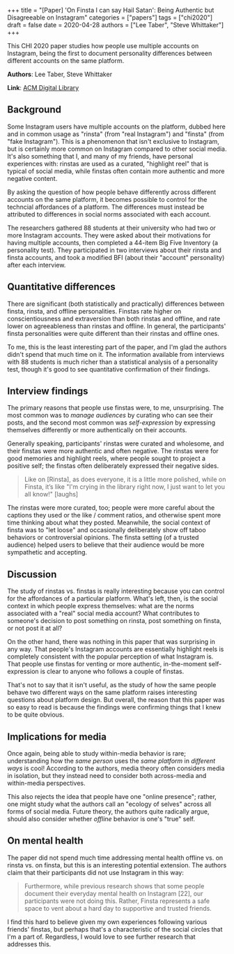 +++
title = "[Paper] 'On Finsta I can say Hail Satan': Being Authentic but Disagreeable on Instagram"
categories = ["papers"]
tags = ["chi2020"]
draft = false
date = 2020-04-28
authors = ["Lee Taber", "Steve Whittaker"]
+++

This CHI 2020 paper studies how people use multiple accounts on Instagram, being the first to document personality differences between different accounts on the same platform.

<!--more-->

**Authors**: Lee Taber, Steve Whittaker

**Link**: [ACM Digital Library](https://dl.acm.org/doi/10.1145/3313831.3376182)


## Background
Some Instagram users have multiple accounts on the platform, dubbed here and in common usage as "rinsta" (from "real Instagram") and "finsta" (from "fake Instagram"). This is a phenomenon that isn't exclusive to Instagram, but is certainly more common on Instagram compared to other social media. It's also something that I, and many of my friends, have personal experiences with: rinstas are used as a curated, "highlight reel" that is typical of social media, while finstas often contain more authentic and more negative content.

By asking the question of how people behave differently across different accounts on the same platform, it becomes possible to control for the techncial affordances of a platform. The differences must instead be attributed to differences in social norms associated with each account.

The researchers gathered 88 students at their university who had two or more Instagram accounts. They were asked about their motivations for having multiple accounts, then completed a 44-item Big Five Inventory (a personality test). They participated in two interviews about their rinsta and finsta accounts, and took a modified BFI (about their "account" personality) after each interview.


## Quantitative differences
There are significant (both statistically and practically) differences between finsta, rinsta, and offline personalities. Finstas rate higher on conscientiousness and extraversion than both rinstas and offline, and rate lower on agreeableness than rinstas and offline. In general, the participants' finsta personalities were quite different than their rinstas and offline ones.

To me, this is the least interesting part of the paper, and I'm glad the authors didn't spend that much time on it. The information available from interviews with 88 students is much richer than a statistical analysis of a personality test, though it's good to see quantitative confirmation of their findings.

## Interview findings
The primary reasons that people use finstas were, to me, unsurprising. The most common was to *manage audiences* by curating who can see their posts, and the second most common was *self-expression* by expressing themselves differently or more authentically on their accounts.

Generally speaking, participants' rinstas were curated and wholesome, and their finstas were more authentic and often negative. The rinstas were for good memories and highlight reels, where people sought to project a positive self; the finstas often deliberately expressed their negative sides.

> Like on [Rinsta], as does everyone, it is a little more polished, while on Finsta, it’s like "I'm crying in the library
right now, I just want to let you all know!" [laughs]

The rinstas were more curated, too; people were more careful about the captions they used or the like / comment ratios, and otherwise spent more time thinking about what they posted. Meanwhile, the social context of finsta was to "let loose" and occasionally deliberately show off taboo behaviors or controversial opinions. The finsta setting (of a trusted audience) helped users to believe that their audience would be more sympathetic and accepting.


## Discussion
The study of rinstas vs. finstas is really interesting because you can control for the affordances of a particular platform. What's left, then, is the social context in which people express themselves: what are the norms associated with a "real" social media account? What contributes to someone's decision to post something on rinsta, post something on finsta, or not post it at all?

On the other hand, there was nothing in this paper that was surprising in any way. That people's Instagram accounts are essentially highlight reels is completely consistent with the popular perception of what Instagram is. That people use finstas for venting or more authentic, in-the-moment self-expression is clear to anyone who follows a couple of finstas.

That's not to say that it isn't useful, as the study of how the same people behave two different ways on the same platform raises interesting questions about platform design. But overall, the reason that this paper was so easy to read is because the findings were confirming things that I knew to be quite obvious.


## Implications for media
Once again, being able to study within-media behavior is rare; understanding how the *same person* uses the *same platform* in *different ways* is cool! According to the authors, media theory often considers media in isolation, but they instead need to consider both across-media and within-media perspectives.

This also rejects the idea that people have one "online presence"; rather, one might study what the authors call an "ecology of selves" across all forms of social media. Future theory, the authors quite radically argue, should also consider whether *offline* behavior is one's "true" self.


## On mental health
The paper did not spend much time addressing mental health offline vs. on rinsta vs. on finsta, but this is an interesting potential extension. The authors claim that their participants did not use Instagram in this way:

> Furthermore, while previous research shows that some people document their everyday mental health on Instagram [22], our participants were not doing this. Rather, Finsta represents a safe space to vent about a hard day to supportive and trusted friends.

I find this hard to believe given my own experiences following various friends' finstas, but perhaps that's a characteristic of the social circles that I'm a part of. Regardless, I would love to see further research that addresses this.

